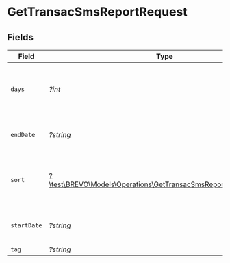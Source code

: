 # GetTransacSmsReportRequest


## Fields

| Field                                                                                                                            | Type                                                                                                                             | Required                                                                                                                         | Description                                                                                                                      |
| -------------------------------------------------------------------------------------------------------------------------------- | -------------------------------------------------------------------------------------------------------------------------------- | -------------------------------------------------------------------------------------------------------------------------------- | -------------------------------------------------------------------------------------------------------------------------------- |
| `days`                                                                                                                           | *?int*                                                                                                                           | :heavy_minus_sign:                                                                                                               | Number of days in the past including today (positive integer). **Not compatible with 'startDate' and 'endDate'**<br/>            |
| `endDate`                                                                                                                        | *?string*                                                                                                                        | :heavy_minus_sign:                                                                                                               | **Mandatory if startDate is used.** Ending date (YYYY-MM-DD) of the report<br/>                                                  |
| `sort`                                                                                                                           | [?\test\BREVO\Models\Operations\GetTransacSmsReportQueryParamSort](../../Models/Operations/GetTransacSmsReportQueryParamSort.md) | :heavy_minus_sign:                                                                                                               | Sort the results in the ascending/descending order of record creation. Default order is **descending** if `sort` is not passed   |
| `startDate`                                                                                                                      | *?string*                                                                                                                        | :heavy_minus_sign:                                                                                                               | **Mandatory if endDate is used.** Starting date (YYYY-MM-DD) of the report<br/>                                                  |
| `tag`                                                                                                                            | *?string*                                                                                                                        | :heavy_minus_sign:                                                                                                               | Filter on a tag                                                                                                                  |